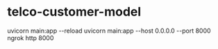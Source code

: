 # telco-customer-model


uvicorn main:app --reload
uvicorn main:app --host 0.0.0.0 --port 8000
ngrok http 8000